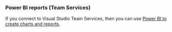 
<a id="powerbi-reports"></a>
### Power BI reports (Team Services)  
If you connect to Visual Studio Team Services, then you can use [Power BI to create charts and reports](../../report/powerbi/report-on-vso-with-power-bi-vs.md). 


